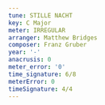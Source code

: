 ```yaml
---
tune: STILLE NACHT
key: C Major
meter: IRREGULAR
arranger: Matthew Bridges
composer: Franz Gruber
year: '-'
anacrusis: 0
meter_error: '0'
time_signature: 6/8
meterError: 0
timeSignature: 4/4
---
```

